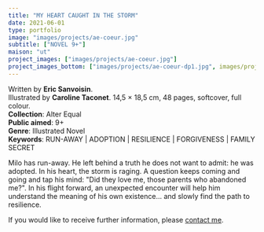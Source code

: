 ```yaml
---
title: "MY HEART CAUGHT IN THE STORM"
date: 2021-06-01
type: portfolio
image: "images/projects/ae-coeur.jpg"
subtitle: ["NOVEL 9+"]
maison: "ut"
project_images: ["images/projects/ae-coeur.jpg"]
project_images_bottom: ["images/projects/ae-coeur-dp1.jpg", images/projects/ae-coeur-dp2.jpg]
---
```


Written by **Eric Sanvoisin**.    
Illustrated by **Caroline Taconet**.
14,5 × 18,5 cm, 48 pages, softcover, full colour.      
**Collection**: Alter Equal   
**Public aimed**: 9+   
**Genre**: Illustrated Novel         
**Keywords**: RUN-AWAY | ADOPTION | RESILIENCE | FORGIVENESS | FAMILY SECRET           


Milo has run-away. He left behind a truth he does not want to admit: he was adopted.
In his heart, the storm is raging. A question keeps coming and going and tap his mind:
"Did they love me, those parents who abandoned me?".
In his flight forward, an unexpected encounter will help him understand the meaning of his own existence...
and slowly find the path to resilience.     





If you would like to receive further information, please [contact me](mailto:melanie.guillaumin.edition@gmail.com).


